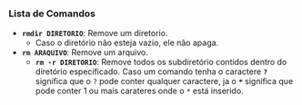 ### Lista de Comandos
* **`rmdir DIRETORIO`**: Remove um diretorio.
    * Caso o diretório não esteja vazio, ele não apaga.
* **`rm ARAQUIVO`**: Remove um arquivo.
    * **`rm -r DIRETORIO`**: Remove todos os subdiretório contidos dentro do diretório especificado.
Caso um comando tenha o caractere **`?`** significa que o `?` pode conter qualquer caractere, ja o **`*`** significa que pode conter 1 ou mais carateres onde o `*` está inserido.